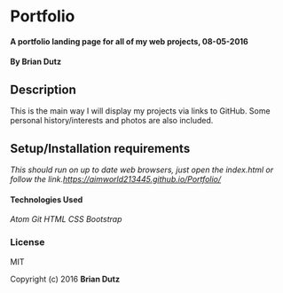 # Portfolio

#### A portfolio landing page for all of my web projects, 08-05-2016

#### By **Brian Dutz**

## Description

This is the main way I will display my projects via links to GitHub. Some personal history/interests and photos are also included.

## Setup/Installation requirements
*This should run on up to date web browsers, just open the index.html or follow the link.https://aimworld213445.github.io/Portfolio/*

#### Technologies Used

_Atom_
_Git_
_HTML_
_CSS_
_Bootstrap_

### License
MIT

Copyright (c) 2016 **Brian Dutz**
